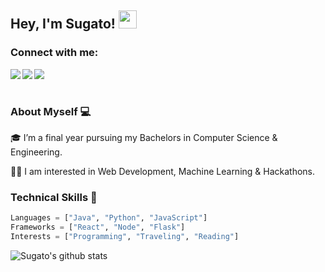 ## Hey, I'm Sugato! <img src="https://github.com/TheDudeThatCode/TheDudeThatCode/blob/master/Assets/Hi.gif" width="29px">

### Connect with me:

<a href="https://www.linkedin.com/in/sugatobagchi/">
  <img align="left" src="https://img.icons8.com/fluent/48/000000/linkedin.png"  />
</a>&nbsp;

<a href="https://twitter.com/sugato_bagchi">
  <img align="left" src="https://img.icons8.com/color/48/000000/twitter--v1.png" />
</a>&nbsp;

<a href="mailto:sugato.bagchi.of@gmail.com">
  <img align="left" src="https://img.icons8.com/color/48/000000/gmail-new.png" />
</a>&nbsp;
<br />
<br />

### About Myself 💻

🎓 I’m a final year pursuing my Bachelors in Computer Science & Engineering.

👨‍💻 I am interested in Web Development, Machine Learning & Hackathons. </br>

  



### Technical Skills 📖
```python
Languages = ["Java", "Python", "JavaScript"]
Frameworks = ["React", "Node", "Flask"]
Interests = ["Programming", "Traveling", "Reading"]
```

  

![Sugato's github stats](https://github-readme-stats.vercel.app/api?username=SugatoBagchi&show_icons=true&hide_border=true)

<br />